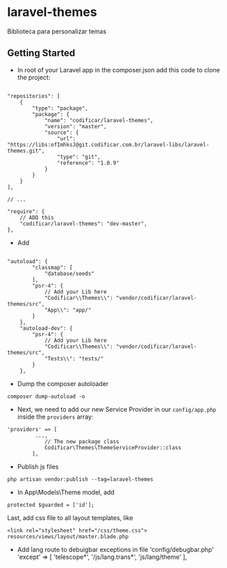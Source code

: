# laravel-themes
Biblioteca para personalizar temas


## Getting Started

- In root of your Laravel app in the composer.json add this code to clone the project:

```

"repositories": [
    {
        "type": "package",
        "package": {
            "name": "codificar/laravel-themes",
            "version": "master",
            "source": {
                "url": "https://libs:ofImhksJ@git.codificar.com.br/laravel-libs/laravel-themes.git",
                "type": "git",
                "reference": "1.0.9"
            }
        }
    }
],

// ...

"require": {
    // ADD this
    "codificar/laravel-themes": "dev-master",
},

```

- Add
```

"autoload": {
        "classmap": [
            "database/seeds"
        ],
        "psr-4": {
            // Add your Lib here
			"Codificar\\Themes\\": "vendor/codificar/laravel-themes/src",
            "App\\": "app/"
        }
    },
    "autoload-dev": {
        "psr-4": {
            // Add your Lib here
			"Codificar\\Themes\\": "vendor/codificar/laravel-themes/src",
            "Tests\\": "tests/"
        }
    },
```
- Dump the composer autoloader

```
composer dump-autoload -o
```

- Next, we need to add our new Service Provider in our `config/app.php` inside the `providers` array:

```
'providers' => [
         ...,
            // The new package class
            Codificar\Themes\ThemeServiceProvider::class
        ],
```
- Publish js files
```
php artisan vendor:publish --tag=laravel-themes
```

- In App\Models\Theme model, add
```
protected $guarded = ['id'];
```

Last, add css file to all layout templates, like
```
<link rel="stylesheet" href="/css/theme.css">
resources/views/layout/master.blade.php
```


- Add lang route to debuigbar exceptions in file 'config/debugbar.php'
'except' => [
    'telescope*', '/js/lang.trans*', 'js/lang/theme'
],